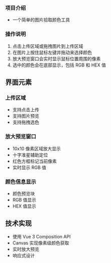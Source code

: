 
### 项目介绍
- 一个简单的图片拾取颜色工具

### 操作说明

1. 点击上传区域或拖拽图片到上传区域
2. 在图片上按住鼠标左键并拖动来选择颜色
3. 放大预览窗口会实时显示鼠标位置周围的像素
4. 选中的颜色会在底部显示，包括 RGB 和 HEX 值

## 界面元素

### 上传区域
- 支持点击上传
- 支持图片预览
- 支持拖拽选色

### 放大预览窗口
- 10x10 像素区域放大显示
- 十字准星辅助定位
- 红色方框标记当前像素
- 实时显示 RGB 值

### 颜色信息显示
- 颜色预览块
- RGB 值显示
- HEX 值显示

## 技术实现

- 使用 Vue 3 Composition API
- Canvas 实现像素级颜色获取
- 实时放大预览
- 响应式设计